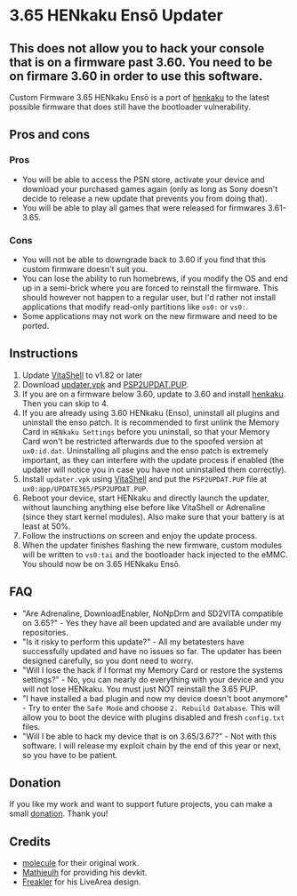 # 3.65 HENkaku Ensō Updater

## This does not allow you to hack your console that is on a firmware past 3.60. You need to be on firmare 3.60 in order to use this software.

Custom Firmware 3.65 HENkaku Ensō is a port of [henkaku](https://github.com/henkaku) to the latest possible firmware that does still have the bootloader vulnerability.

## Pros and cons
### Pros
- You will be able to access the PSN store, activate your device and download your purchased games again (only as long as Sony doesn't decide to release a new update that prevents you from doing that).
- You will be able to play all games that were released for firmwares 3.61-3.65.
### Cons
- You will not be able to downgrade back to 3.60 if you find that this custom firmware doesn't suit you.
- You can lose the ability to run homebrews, if you modify the OS and end up in a semi-brick where you are forced to reinstall the firmware. This should however not happen to a regular user, but I'd rather not install applications that modify read-only partitions like `os0:` or `vs0:`.
- Some applications may not work on the new firmware and need to be ported.

## Instructions
1) Update [VitaShell](https://github.com/TheOfficialFloW/VitaShell/releases) to v1.82 or later
2) Download [updater.vpk](https://github.com/TheOfficialFloW/update365/releases/download/v1.0/updater.vpk) and [PSP2UPDAT.PUP](https://github.com/TheOfficialFloW/update365/releases/download/v1.0/PSP2UPDAT.PUP).
3) If you are on a firmware below 3.60, update to 3.60 and install [henkaku](https://henkaku.xyz/). Then you can skip to 4.
4) If you are already using 3.60 HENkaku (Enso), uninstall all plugins and uninstall the enso patch. It is recommended to first unlink the Memory Card in `HENkaku Settings` before you uninstall, so that your Memory Card won't be restricted afterwards due to the spoofed version at `ux0:id.dat`. Uninstalling all plugins and the enso patch is extremely important, as they can interfere with the update process if enabled (the updater will notice you in case you have not uninstalled them correctly).
5) Install `updater.vpk` using [VitaShell](https://github.com/TheOfficialFloW/VitaShell/releases) and put the `PSP2UPDAT.PUP` file at `ux0:app/UPDATE365/PSP2UPDAT.PUP`.
6) Reboot your device, start HENkaku and directly launch the updater, without launching anything else before like VitaShell or Adrenaline (since they start kernel modules). Also make sure that your battery is at least at 50%.
7) Follow the instructions on screen and enjoy the update process.
8) When the updater finishes flashing the new firmware, custom modules will be written to `vs0:tai` and the bootloader hack injected to the eMMC. You should now be on 3.65 HENkaku Ensō.

## FAQ
- "Are Adrenaline, DownloadEnabler, NoNpDrm and SD2VITA compatible on 3.65?" - Yes they have all been updated and are available under my repositories.
- "Is it risky to perform this update?" - All my betatesters have successfully updated and have no issues so far. The updater has been designed carefully, so you dont need to worry.
- "Will I lose the hack if I format my Memory Card or restore the systems settings?" - No, you can nearly do everything with your device and you will not lose HENkaku. You must just NOT reinstall the 3.65 PUP.
- "I have installed a bad plugin and now my device doesn't boot anymore" - Try to enter the `Safe Mode` and choose `2. Rebuild Database`. This will allow you to boot the device with plugins disabled and fresh `config.txt` files.
- "Will I be able to hack my device that is on 3.65/3.67?" - Not with this software. I will release my exploit chain by the end of this year or next, so you have to be patient.

## Donation
If you like my work and want to support future projects, you can make a small [donation](https://www.paypal.me/PSVitaTheFloW/20). Thank you!

## Credits
- [molecule](https://twitter.com/TeamMolecule) for their original work.
- [Mathieulh](https://twitter.com/Mathieulh) for providing his devkit.
- [Freakler](https://twitter.com/freakler94) for his LiveArea design.
